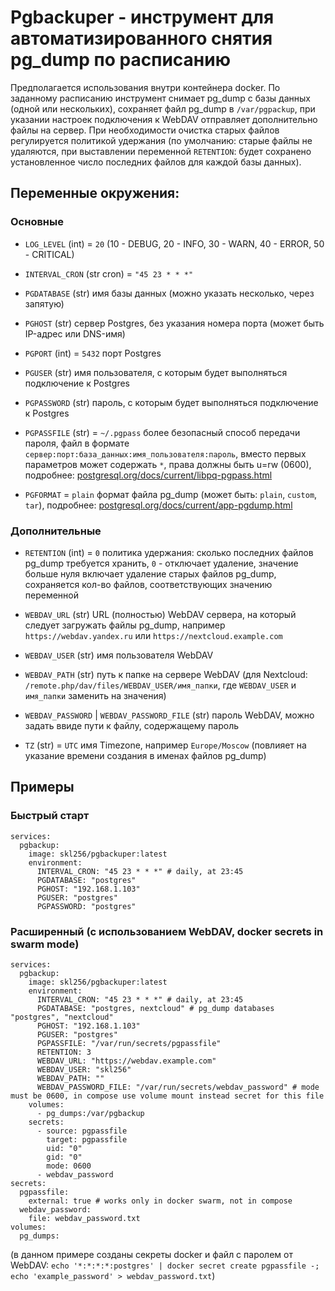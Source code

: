 # Pgbackuper - инструмент для автоматизированного снятия pg_dump по расписанию

Предполагается использования внутри контейнера docker.
По заданному расписанию инструмент снимает pg_dump с базы данных (одной или нескольких), сохраняет файл pg_dump в `/var/pgpackup`, при указании настроек подключения к WebDAV отправляет дополнительно файлы на сервер.
При необходимости очистка старых файлов регулируется политикой удержания (по умолчанию: старые файлы не удаляются, при выставлении переменной `RETENTION`: будет сохранено установленное число последних файлов для каждой базы данных).

## Переменные окружения:

### Основные

* `LOG_LEVEL` (int) = `20` (10 - DEBUG, 20 - INFO, 30 - WARN, 40 - ERROR, 50 - CRITICAL)
* `INTERVAL_CRON` (str cron) = `"45 23 * * *"`

* `PGDATABASE` (str) имя базы данных (можно указать несколько, через запятую)
* `PGHOST` (str) сервер Postgres, без указания номера порта (может быть IP-адрес или DNS-имя)
* `PGPORT` (int) = `5432` порт Postgres
* `PGUSER` (str) имя пользователя, с которым будет выполняться подключение к Postgres
* `PGPASSWORD` (str) пароль, с которым будет выполняться подключение к Postgres
* `PGPASSFILE` (str) = `~/.pgpass` более безопасный способ передачи пароля, файл в формате `сервер:порт:база_данных:имя_пользователя:пароль`, вместо первых параметров может содержать `*`, права должны быть u=rw (0600), подробнее: [postgresql.org/docs/current/libpq-pgpass.html](https://www.postgresql.org/docs/current/libpq-pgpass.html)
* `PGFORMAT` = `plain` формат файла pg_dump (может быть: `plain`, `custom`, `tar`), подробнее: [postgresql.org/docs/current/app-pgdump.html](https://www.postgresql.org/docs/current/app-pgdump.html)

### Дополнительные

* `RETENTION` (int) = `0` политика удержания: сколько последних файлов pg_dump требуется хранить, `0` - отключает удаление, значение больше нуля включает удаление старых файлов pg_dump, сохраняется кол-во файлов, соответствующих значению переменной

* `WEBDAV_URL` (str) URL (полностью) WebDAV сервера, на который следует загружать файлы pg_dump, например `https://webdav.yandex.ru` или `https://nextcloud.example.com`
* `WEBDAV_USER` (str) имя пользователя WebDAV
* `WEBDAV_PATH` (str) путь к папке на сервере WebDAV (для Nextcloud: `/remote.php/dav/files/WEBDAV_USER/имя_папки`, где `WEBDAV_USER` и `имя_папки` заменить на значения)
* `WEBDAV_PASSWORD` | `WEBDAV_PASSWORD_FILE` (str) пароль WebDAV, можно задать ввиде пути к файлу, содержащему пароль

*  `TZ` (str) = `UTC` имя Timezone, например `Europe/Moscow` (повлияет на указание времени создания в именах файлов pg_dump) 

## Примеры

### Быстрый старт

```
services:
  pgbackup:
    image: skl256/pgbackuper:latest
    environment:
      INTERVAL_CRON: "45 23 * * *" # daily, at 23:45
      PGDATABASE: "postgres"
      PGHOST: "192.168.1.103"
      PGUSER: "postgres"
      PGPASSWORD: "postgres"
```

### Расширенный (с использованием WebDAV, docker secrets in swarm mode)
```
services:
  pgbackup:
    image: skl256/pgbackuper:latest
    environment:
      INTERVAL_CRON: "45 23 * * *" # daily, at 23:45
      PGDATABASE: "postgres, nextcloud" # pg_dump databases "postgres", "nextcloud"
      PGHOST: "192.168.1.103"
      PGUSER: "postgres"
      PGPASSFILE: "/var/run/secrets/pgpassfile"
      RETENTION: 3
      WEBDAV_URL: "https://webdav.example.com"
      WEBDAV_USER: "skl256"
      WEBDAV_PATH: ""
      WEBDAV_PASSWORD_FILE: "/var/run/secrets/webdav_password" # mode must be 0600, in compose use volume mount instead secret for this file
    volumes:
      - pg_dumps:/var/pgbackup
    secrets:
      - source: pgpassfile
        target: pgpassfile
        uid: "0"
        gid: "0"
        mode: 0600
      - webdav_password
secrets:
  pgpassfile:
    external: true # works only in docker swarm, not in compose
  webdav_password:
    file: webdav_password.txt
volumes:
  pg_dumps:
```
(в данном примере созданы секреты docker и файл с паролем от WebDAV: `echo '*:*:*:*:postgres' | docker secret create pgpassfile -; echo 'example_password' > webdav_password.txt`)
  